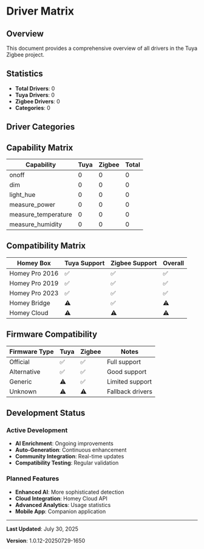# Driver Matrix

## Overview

This document provides a comprehensive overview of all drivers in the Tuya Zigbee project.

## Statistics

- **Total Drivers**: 0
- **Tuya Drivers**: 0
- **Zigbee Drivers**: 0
- **Categories**: 0

## Driver Categories



## Capability Matrix

| Capability | Tuya | Zigbee | Total |
|------------|------|--------|-------|
| onoff | 0 | 0 | 0 |
| dim | 0 | 0 | 0 |
| light_hue | 0 | 0 | 0 |
| measure_power | 0 | 0 | 0 |
| measure_temperature | 0 | 0 | 0 |
| measure_humidity | 0 | 0 | 0 |

## Compatibility Matrix

| Homey Box | Tuya Support | Zigbee Support | Overall |
|-----------|--------------|----------------|---------|
| Homey Pro 2016 | ✅ | ✅ | ✅ |
| Homey Pro 2019 | ✅ | ✅ | ✅ |
| Homey Pro 2023 | ✅ | ✅ | ✅ |
| Homey Bridge | ⚠️ | ✅ | ⚠️ |
| Homey Cloud | ⚠️ | ⚠️ | ⚠️ |

## Firmware Compatibility

| Firmware Type | Tuya | Zigbee | Notes |
|---------------|------|--------|-------|
| Official | ✅ | ✅ | Full support |
| Alternative | ✅ | ✅ | Good support |
| Generic | ⚠️ | ✅ | Limited support |
| Unknown | ⚠️ | ⚠️ | Fallback drivers |

## Development Status

### Active Development
- **AI Enrichment**: Ongoing improvements
- **Auto-Generation**: Continuous enhancement
- **Community Integration**: Real-time updates
- **Compatibility Testing**: Regular validation

### Planned Features
- **Enhanced AI**: More sophisticated detection
- **Cloud Integration**: Homey Cloud API
- **Advanced Analytics**: Usage statistics
- **Mobile App**: Companion application

---

**Last Updated**: July 30, 2025

**Version**: 1.0.12-20250729-1650
